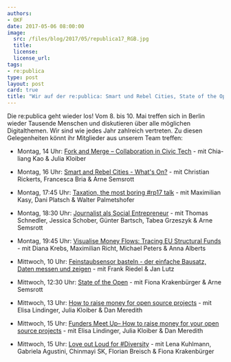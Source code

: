 ```yaml
---
authors:
- OKF
date: 2017-05-06 08:00:00
image:
  src: /files/blog/2017/05/republica17_RGB.jpg
  title: 
  license:
  license_url:
tags:
- re:publica
type: post
layout: post
card: true
title: "Wir auf der re:publica: Smart und Rebel Cities, State of the Open und Geld für Open Source: "
---
```


Die re:publica geht wieder los! Vom 8. bis 10. Mai treffen sich in Berlin wieder Tausende Menschen und diskutieren über alle möglichen Digitalthemen. Wir sind wie jedes Jahr zahlreich vertreten. Zu diesen Gelegenheiten könnt ihr Mitglieder aus unserem Team treffen: 

- Montag, 14 Uhr: [Fork and Merge – Collaboration in Civic Tech](https://re-publica.com/17/session/fork-and-merge-collaboration-civic-tech) - mit  Chia-liang Kao & Julia Kloiber

- Montag, 16 Uhr: [Smart and Rebel Cities - What's On?](https://re-publica.com/17/session/smart-and-rebel-cities-whats) - mit Christian Rickerts, Francesca Bria & Arne Semsrott	

- Montag, 17:45 Uhr: [Taxation, the most boring #rp17 talk](https://re-publica.com/17/session/taxation-most-boring-rp17-talk) - mit Maximilian Kasy, Dani Platsch & Walter Palmetshofer	

- Montag, 18:30 Uhr: [Journalist als Social Entrepreneur](https://re-publica.com/17/session/journalist-social-entrepreneur) - mit Thomas Schnedler, Jessica Schober, Günter Bartsch, Tabea Grzeszyk & Arne Semsrott	

- Montag, 19:45 Uhr: [Visualise Money Flows: Tracing EU Structural Funds](https://re-publica.com/17/session/visualise-money-flows-tracing-eu-structural-funds) - mit Diana Krebs, Maximilian Richt, Michael Peters & Anna Alberts	

- Mittwoch, 10 Uhr: [Feinstaubsensor basteln - der einfache Bausatz, Daten messen und zeigen](https://re-publica.com/17/session/feinstaubsensor-basteln-einfache-bausatz-daten-messen-und-zeigen) - mit Frank Riedel & Jan Lutz	

- Mittwoch, 12:30 Uhr: [State of the Open](https://re-publica.com/17/session/state-open) - mit Fiona Krakenbürger & Arne Semsrott

- Mittwoch, 13 Uhr: [How to raise money for open source projects](https://re-publica.com/17/session/how-raise-money-open-source-projects) - mit Elisa Lindinger, Julia Kloiber & Dan Meredith

- Mittwoch, 15 Uhr: [Funders Meet Up– How to raise money for your open source projects](https://re-publica.com/17/session/funders-meet-how-raise-money-your-open-source-projects) - mit Elisa Lindinger, Julia Kloiber & Dan Meredith

- Mittwoch, 15 Uhr: [Love out Loud for #Diversity](https://re-publica.com/17/session/love-out-loud-diversity) - mit Lena Kuhlmann, Gabriela Agustini, Chinmayi SK, Florian Breisch & Fiona Krakenbürger	
